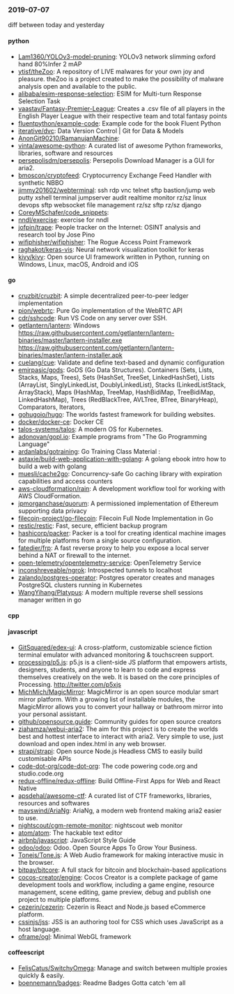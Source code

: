 ### 2019-07-07
diff between today and yesterday

#### python
* [Lam1360/YOLOv3-model-pruning](https://github.com/Lam1360/YOLOv3-model-pruning):  YOLOv3 network slimming oxford hand  80%Infer  2 mAP 
* [ytisf/theZoo](https://github.com/ytisf/theZoo): A repository of LIVE malwares for your own joy and pleasure. theZoo is a project created to make the possibility of malware analysis open and available to the public.
* [alibaba/esim-response-selection](https://github.com/alibaba/esim-response-selection): ESIM for Multi-turn Response Selection Task
* [vaastav/Fantasy-Premier-League](https://github.com/vaastav/Fantasy-Premier-League): Creates a .csv file of all players in the English Player League with their respective team and total fantasy points
* [fluentpython/example-code](https://github.com/fluentpython/example-code): Example code for the book Fluent Python
* [iterative/dvc](https://github.com/iterative/dvc): Data Version Control | Git for Data & Models
* [AnonGit90210/RamanujanMachine](https://github.com/AnonGit90210/RamanujanMachine): 
* [vinta/awesome-python](https://github.com/vinta/awesome-python): A curated list of awesome Python frameworks, libraries, software and resources
* [persepolisdm/persepolis](https://github.com/persepolisdm/persepolis): Persepolis Download Manager is a GUI for aria2.
* [bmoscon/cryptofeed](https://github.com/bmoscon/cryptofeed): Cryptocurrency Exchange Feed Handler with synthetic NBBO
* [jimmy201602/webterminal](https://github.com/jimmy201602/webterminal): ssh rdp vnc telnet sftp bastion/jump web putty xshell terminal jumpserver audit realtime monitor rz/sz   linux devops sftp websocket file management rz/sz     sftp   rz/sz django
* [CoreyMSchafer/code_snippets](https://github.com/CoreyMSchafer/code_snippets): 
* [nndl/exercise](https://github.com/nndl/exercise): exercise for nndl
* [jofpin/trape](https://github.com/jofpin/trape): People tracker on the Internet: OSINT analysis and research tool by Jose Pino
* [wifiphisher/wifiphisher](https://github.com/wifiphisher/wifiphisher): The Rogue Access Point Framework
* [raghakot/keras-vis](https://github.com/raghakot/keras-vis): Neural network visualization toolkit for keras
* [kivy/kivy](https://github.com/kivy/kivy): Open source UI framework written in Python, running on Windows, Linux, macOS, Android and iOS

#### go
* [cruzbit/cruzbit](https://github.com/cruzbit/cruzbit): A simple decentralized peer-to-peer ledger implementation
* [pion/webrtc](https://github.com/pion/webrtc): Pure Go implementation of the WebRTC API
* [cdr/sshcode](https://github.com/cdr/sshcode): Run VS Code on any server over SSH.
* [getlantern/lantern](https://github.com/getlantern/lantern): Windows https://raw.githubusercontent.com/getlantern/lantern-binaries/master/lantern-installer.exe  https://raw.githubusercontent.com/getlantern/lantern-binaries/master/lantern-installer.apk
* [cuelang/cue](https://github.com/cuelang/cue): Validate and define text-based and dynamic configuration
* [emirpasic/gods](https://github.com/emirpasic/gods): GoDS (Go Data Structures). Containers (Sets, Lists, Stacks, Maps, Trees), Sets (HashSet, TreeSet, LinkedHashSet), Lists (ArrayList, SinglyLinkedList, DoublyLinkedList), Stacks (LinkedListStack, ArrayStack), Maps (HashMap, TreeMap, HashBidiMap, TreeBidiMap, LinkedHashMap), Trees (RedBlackTree, AVLTree, BTree, BinaryHeap), Comparators, Iterators, 
* [gohugoio/hugo](https://github.com/gohugoio/hugo): The worlds fastest framework for building websites.
* [docker/docker-ce](https://github.com/docker/docker-ce): Docker CE
* [talos-systems/talos](https://github.com/talos-systems/talos): A modern OS for Kubernetes.
* [adonovan/gopl.io](https://github.com/adonovan/gopl.io): Example programs from "The Go Programming Language"
* [ardanlabs/gotraining](https://github.com/ardanlabs/gotraining): Go Training Class Material :
* [astaxie/build-web-application-with-golang](https://github.com/astaxie/build-web-application-with-golang): A golang ebook intro how to build a web with golang
* [muesli/cache2go](https://github.com/muesli/cache2go): Concurrency-safe Go caching library with expiration capabilities and access counters
* [aws-cloudformation/rain](https://github.com/aws-cloudformation/rain): A development workflow tool for working with AWS CloudFormation.
* [jpmorganchase/quorum](https://github.com/jpmorganchase/quorum): A permissioned implementation of Ethereum supporting data privacy
* [filecoin-project/go-filecoin](https://github.com/filecoin-project/go-filecoin): Filecoin Full Node Implementation in Go
* [restic/restic](https://github.com/restic/restic): Fast, secure, efficient backup program
* [hashicorp/packer](https://github.com/hashicorp/packer): Packer is a tool for creating identical machine images for multiple platforms from a single source configuration.
* [fatedier/frp](https://github.com/fatedier/frp): A fast reverse proxy to help you expose a local server behind a NAT or firewall to the internet.
* [open-telemetry/opentelemetry-service](https://github.com/open-telemetry/opentelemetry-service): OpenTelemetry Service
* [inconshreveable/ngrok](https://github.com/inconshreveable/ngrok): Introspected tunnels to localhost
* [zalando/postgres-operator](https://github.com/zalando/postgres-operator): Postgres operator creates and manages PostgreSQL clusters running in Kubernetes
* [WangYihang/Platypus](https://github.com/WangYihang/Platypus):  A modern multiple reverse shell sessions manager written in go

#### cpp

#### javascript
* [GitSquared/edex-ui](https://github.com/GitSquared/edex-ui): A cross-platform, customizable science fiction terminal emulator with advanced monitoring & touchscreen support.
* [processing/p5.js](https://github.com/processing/p5.js): p5.js is a client-side JS platform that empowers artists, designers, students, and anyone to learn to code and express themselves creatively on the web. It is based on the core principles of Processing. http://twitter.com/p5xjs 
* [MichMich/MagicMirror](https://github.com/MichMich/MagicMirror): MagicMirror is an open source modular smart mirror platform. With a growing list of installable modules, the MagicMirror allows you to convert your hallway or bathroom mirror into your personal assistant.
* [github/opensource.guide](https://github.com/github/opensource.guide): Community guides for open source creators
* [ziahamza/webui-aria2](https://github.com/ziahamza/webui-aria2): The aim for this project is to create the worlds best and hottest interface to interact with aria2. Very simple to use, just download and open index.html in any web browser.
* [strapi/strapi](https://github.com/strapi/strapi):  Open source Node.js Headless CMS to easily build customisable APIs
* [code-dot-org/code-dot-org](https://github.com/code-dot-org/code-dot-org): The code powering code.org and studio.code.org
* [redux-offline/redux-offline](https://github.com/redux-offline/redux-offline): Build Offline-First Apps for Web and React Native
* [apsdehal/awesome-ctf](https://github.com/apsdehal/awesome-ctf): A curated list of CTF frameworks, libraries, resources and softwares
* [mayswind/AriaNg](https://github.com/mayswind/AriaNg): AriaNg, a modern web frontend making aria2 easier to use.
* [nightscout/cgm-remote-monitor](https://github.com/nightscout/cgm-remote-monitor): nightscout web monitor
* [atom/atom](https://github.com/atom/atom): The hackable text editor
* [airbnb/javascript](https://github.com/airbnb/javascript): JavaScript Style Guide
* [odoo/odoo](https://github.com/odoo/odoo): Odoo. Open Source Apps To Grow Your Business.
* [Tonejs/Tone.js](https://github.com/Tonejs/Tone.js): A Web Audio framework for making interactive music in the browser.
* [bitpay/bitcore](https://github.com/bitpay/bitcore): A full stack for bitcoin and blockchain-based applications
* [cocos-creator/engine](https://github.com/cocos-creator/engine): Cocos Creator is a complete package of game development tools and workflow, including a game engine, resource management, scene editing, game preview, debug and publish one project to multiple platforms.
* [cezerin/cezerin](https://github.com/cezerin/cezerin): Cezerin is React and Node.js based eCommerce platform.
* [cssinjs/jss](https://github.com/cssinjs/jss): JSS is an authoring tool for CSS which uses JavaScript as a host language.
* [oframe/ogl](https://github.com/oframe/ogl): Minimal WebGL framework

#### coffeescript
* [FelisCatus/SwitchyOmega](https://github.com/FelisCatus/SwitchyOmega): Manage and switch between multiple proxies quickly & easily.
* [boennemann/badges](https://github.com/boennemann/badges):  Readme Badges  Gotta catch 'em all
